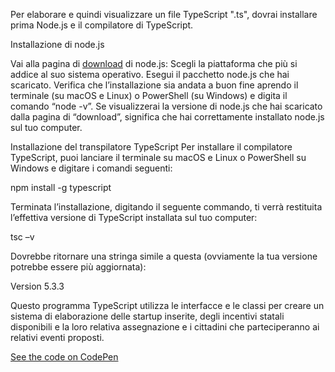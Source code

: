 Per elaborare e quindi visualizzare un file TypeScript ".ts", dovrai installare prima Node.js e il compilatore di TypeScript.

Installazione di node.js

Vai alla pagina di [download](https://nodejs.org/en/download/) di node.js: 
Scegli la piattaforma che più si addice al suo sistema operativo.
Esegui il pacchetto node.js che hai scaricato.
Verifica che l’installazione sia andata a buon fine aprendo il terminale (su macOS e Linux) o PowerShell (su Windows) e digita il comando “node -v”. 
Se visualizzerai la versione di node.js che hai scaricato dalla pagina di “download”, significa che hai correttamente installato node.js sul tuo computer.

Installazione del transpilatore TypeScript
Per installare il compilatore TypeScript, puoi lanciare il terminale su macOS e Linux o PowerShell su Windows e digitare i comandi seguenti:

npm install -g typescript

Terminata l’installazione, digitando il seguente commando, ti verrà restituita l’effettiva versione di TypeScript installata sul tuo computer:

tsc –v

Dovrebbe ritornare una stringa simile a questa (ovviamente la tua versione potrebbe essere più aggiornata):

Version 5.3.3

Questo programma TypeScript utilizza le interfacce e le classi per creare un sistema di elaborazione delle startup inserite, degli incentivi statali 
disponibili e la loro relativa assegnazione e i cittadini che parteciperanno ai relativi eventi proposti.

[See the code on CodePen]((https://codepen.io/marcellocomandulli/pen/QWXaNdZ))
